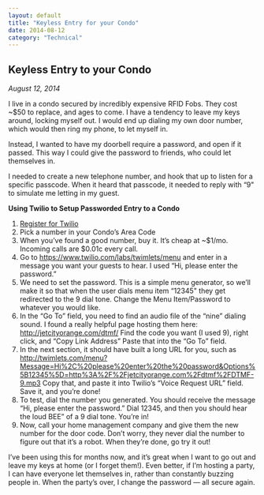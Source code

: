```yaml
---
layout: default
title: "Keyless Entry for your Condo"
date: 2014-08-12
category: "Technical"
---
```


<section id="article">
    <h2>Keyless Entry to your Condo</h2>
    <p><em>August 12, 2014</em></p>
    <p>I live in a condo secured by incredibly expensive RFID Fobs. They cost ~$50 to replace, and ages to come. I have a tendency to leave my keys around, locking myself out. I would end up dialing my own door number, which would then ring my phone, to let myself in.</p>
    <p>Instead, I wanted to have my doorbell require a password, and open if it passed. This way I could give the password to friends, who could let themselves in.</p>
    <p>I needed to create a new telephone number, and hook that up to listen for a specific passcode. When it heard that passcode, it needed to reply with “9" to simulate me letting in my guest.</p>
    <p><strong>Using Twilio to Setup Passworded Entry to a Condo</strong></p>
    <ol>
        <li><a href="https://www.twilio.com/try-twilio">Register for Twilio</a></li>
        <li>Pick a number in your Condo’s Area Code</li>
        <li>When you’ve found a good number, buy it. It’s cheap at ~$1/mo. Incoming calls are $0.01c every call.</li>
        <li>Go to <a href="https://www.twilio.com/labs/twimlets/menu">https://www.twilio.com/labs/twimlets/menu</a> and enter in a message you want your guests to hear. I used “Hi, please enter the password.”</li>
        <li>We need to set the password. This is a simple menu generator, so we’ll make it so that when the user dials menu item “12345" they get redirected to the 9 dial tone. Change the Menu Item/Password to whatever you would like.</li>
        <li>In the “Go To” field, you need to find an audio file of the “nine” dialing sound. I found a really helpful page hosting them here: <a href="http://jetcityorange.com/dtmf/">http://jetcityorange.com/dtmf/</a> Find the code you want (I used 9), right click, and “Copy Link Address” Paste that into the “Go To” field.</li>
        <li>In the next section, it should have built a long URL for you, such as <a href="http://twimlets.com/menu?Message=Hi%2C%20please%20enter%20the%20password&Options%5B12345%5D=http%3A%2F%2Fjetcityorange.com%2Fdtmf%2FDTMF-9.mp3&">http://twimlets.com/menu?Message=Hi%2C%20please%20enter%20the%20password&Options%5B12345%5D=http%3A%2F%2Fjetcityorange.com%2Fdtmf%2FDTMF-9.mp3</a> Copy that, and paste it into Twilio’s “Voice Request URL” field. Save it, and you’re done!</li>
        <li>To test, dial the number you generated. You should receive the message “Hi, please enter the password.” Dial 12345, and then you should hear the loud BEE” of a 9 dial tone. You’re in!</li>
        <li>Now, call your home management company and give them the new number for the door code. Don’t worry, they never dial the number to figure out that it’s a robot. When they’re done, go try it out!</li>
    </ol>
    <p>I’ve been using this for months now, and it’s great when I want to go out and leave my keys at home (or I forget them!). Even better, if I’m hosting a party, I can have everyone let themselves in, rather than constantly buzzing people in. When the party’s over, I change the password — all secure again.</p>
</section>
